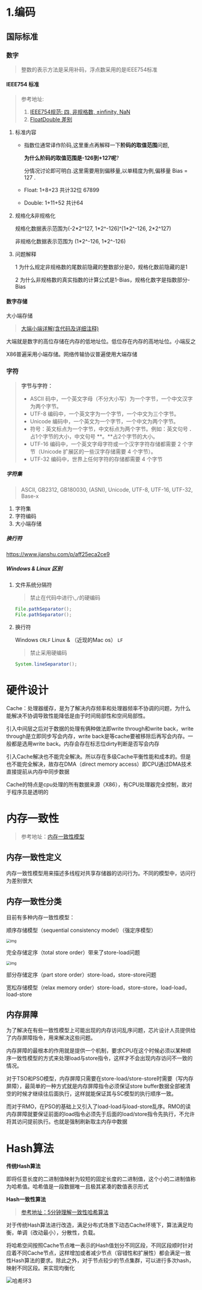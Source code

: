 # 1.编码

## 国际标准

### 数字

> 整数的表示方法是采用补码，浮点数采用的是IEEE754标准

#### IEEE754 标准

> 参考地址:
>
> 1.  [IEEE754规范: 四, 非规格数, ±infinity, NaN](https://www.jianshu.com/p/cb377fd1a295)
> 2. [FloatDouble 差别](https://www.zhihu.com/question/46432979/answer/221485161)

1. 标准内容

   - 指数位通常译作阶码,这里重点再解释一下**阶码的取值范围**问题,

     **为什么阶码的取值范围是-126到+127呢**?

     分情况讨论即可明白.这里需要用到偏移量,以单精度为例,偏移量 Bias = 127 .

   - Float: 1+8+23 共计32位 67899

   - Double: 1+11+52 共计64

2. 规格化&非规格化

   规格化数据表示范围为(-2\*2^127, 1\*2^-126]^[1\*2^-126, 2\*2^127)

   非规格化数据表示范围为 (1\*2^-126, 1\*2^-126)

3. 问题解释

   1 为什么规定非规格数的尾数前隐藏的整数部分是0，规格化数前隐藏的是1

   2 为什么非规格数的真实指数的计算公式是1-Bias，规格化数字是指数部分-Bias

#### 数字存储

大小端存储

> [大端小端详解(含代码及详细注释)](https://zhuanlan.zhihu.com/p/144718837)

大端就是数字的高位存储在内存的低地址位。低位存在内存的高地址位。小端反之

X86普遍采用小端存储。网络传输协议普遍使用大端存储

   

### 字符

> **字节与字符：**
>
> - ASCII 码中，一个英文字母（不分大小写）为一个字节，一个中文汉字为两个字节。
> - UTF-8 编码中，一个英文字为一个字节，一个中文为三个字节。
> - Unicode 编码中，一个英文为一个字节，一个中文为两个字节。
> - 符号：英文标点为一个字节，中文标点为两个字节。例如：英文句号 **.** 占1个字节的大小，中文句号 **。**占2个字节的大小。
> - UTF-16 编码中，一个英文字母字符或一个汉字字符存储都需要 2 个字节（Unicode 扩展区的一些汉字存储需要 4 个字节）。
> - UTF-32 编码中，世界上任何字符的存储都需要 4 个字节

##### 字符集

> ASCII, GB2312, GB180030, (ASNI), Unicode, UTF-8, UTF-16, UTF-32, Base-x 

1. 字符集
2. 字符编码
3. 大小端存储

##### 换行符

https://www.jianshu.com/p/aff25eca2ce9

##### Windows & Linux 区别

1. 文件系统分隔符

   > 禁止在代码中进行``\``,``/``的硬编码 

   ``` java
   File.pathSeparator();
   File.pathSeparator();
   ```

2. 换行符

   Windows ``CRLF`` Linux & （近现的Mac os） ``LF``

   > 禁止采用硬编码

   ```java
   System.lineSeparator();
   ```

# 硬件设计

Cache：处理器缓存，是为了解决内存频率和处理器频率不协调的问题，为什么能解决不协调导致性能降低是由于时间局部性和空间局部性。

引入中间层之后对于数据的处理有俩种做法即write through和write back，write through是立即同步写会内存，write back是等cache要被移除后再写会内存。一般都是选用write back。内存会存在标志位dirty判断是否写会内存

引入Cache解决也不能完全解决。所以存在多级Cache平衡性能和成本的。但是也不能完全解决，故存在DMA（direct memory access）即CPU通过DMA技术直接提前从内存中同步数据

Cache的特点是cpu处理的所有数据来源（X86），有CPU处理器完全控制，故对于程序员是透明的

# 内存一致性

> 参考地址：[内存一致性模型](https://gfjiangly.github.io/cpu_parallel/memory_consistency_model.html)

## 内存一致性定义

内存一致性模型用来描述多线程对共享存储器的访问行为。不同的模型中，访问行为差别很大

## 内存一致性分类

目前有多种内存一致性模型：

 顺序存储模型（sequential consistency model）（强定序模型）

<img src="https://raw.githubusercontent.com/xiaoluxiang/picCollect/main/workDesign/img/3b101553410032.png" alt="img" style="zoom:67%;" />

 完全存储定序（total store order）带来了store-load问题

<img src="https://raw.githubusercontent.com/xiaoluxiang/picCollect/main/workDesign/img/c21b1553410047.png" alt="img" style="zoom:67%;" />



 部分存储定序（part store order）store-load，store-store问题

 宽松存储模型（relax memory order）store-load，store-store，load-load，load-store

## 内存屏障

为了解决在有些一致性模型上可能出现的内存访问乱序问题，芯片设计人员提供给了内存屏障指令，用来解决这些问题。

内存屏障的最根本的作用就是提供一个机制，要求CPU在这个时候必须以某种顺序一致性模型的方式来处理load与store指令，这样才不会出现内存访问不一致的情况。

对于TSO和PSO模型，内存屏障只需要在store-load/store-store时需要（写内存屏障），最简单的一种方式就是内存屏障指令必须保证store buffer数据全部被清空的时候才继续往后面执行，这样就能保证其与SC模型的执行顺序一致。

而对于RMO，在PSO的基础上又引入了load-load与load-store乱序。RMO的读内存屏障就要保证前面的load指令必须先于后面的load/store指令先执行，不允许将其访问提前执行。也就是强制刷新取主内存中数据



# Hash算法

**传统Hash算法**

即将任意长度的二进制值映射为较短的固定长度的二进制值，这个小的二进制值称为哈希值。哈希值是一段数据唯一且极其紧凑的数值表示形式

**Hash一致性算法**

> [参考地址：5分钟理解一致性哈希算法](https://juejin.cn/post/6844903750860013576)

对于传统Hash算法进行改造，满足分布式场景下动态Cache环境下，算法满足均衡，单调（改动最小），分散性，负载。

将哈希空间按照Cache节点唯一表示的Hash值划分不同区段，不同区段顺时针对应着不同Cache节点，这样增加或者减少节点（容错性和扩展性）都会满足一致性Hash算法的要求。除此之外，对于节点较少的节点集群，可以进行多次hash，映射不同区段。来实现均衡化

![哈希环3](https://raw.githubusercontent.com/xiaoluxiang/picCollect/main/workDesign/img/1545917163991.png)
